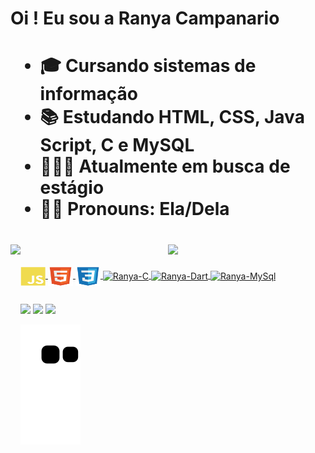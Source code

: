 <h1> Oi ! Eu sou a Ranya Campanario <h1>

-  🎓 Cursando sistemas de informação
-  📚 Estudando HTML, CSS, Java Script, C e MySQL 
-  👩🏽‍💻 Atualmente em busca de estágio 
-  👩🏽 Pronouns: Ela/Dela
#
<div align="center">
  <a href="https://github.com/ranyacmp">
  <img height="170em" align="left" src="https://github-readme-stats.vercel.app/api?username=ranyacmp&show_icons=true&theme=dark&include_all_commits=false&count_private=true"/>
  <img height="170em" src="https://github-readme-stats.vercel.app/api/top-langs/?username=ranyacmp&layout=compact&langs_count=7&theme=dark"/>
</div>
<div style="display: inline_block"><br>
  <img align="center" alt="Ranya-Js" height="30" width="40" src="https://raw.githubusercontent.com/devicons/devicon/master/icons/javascript/javascript-plain.svg">
  <img align="center" alt="Ranya-HTML" height="30" width="40" src="https://raw.githubusercontent.com/devicons/devicon/master/icons/html5/html5-original.svg">
  <img align="center" alt="Rafa-CSS" height="30" width="40" src="https://raw.githubusercontent.com/devicons/devicon/master/icons/css3/css3-original.svg">
  <img align="center" alt="Ranya-C" height="30" width="40" src="https://cdn.jsdelivr.net/gh/devicons/devicon/icons/c/c-original.svg">
  <img align="center" alt="Ranya-Dart" height="30" width="40" src="https://cdn.jsdelivr.net/gh/devicons/devicon/icons/dart/dart-original.svg">
  <img align="center" alt="Ranya-MySql" height="30" width="40" src="https://cdn.jsdelivr.net/gh/devicons/devicon/icons/mysql/mysql-original.svg">
</div>


##

<div> 

<a href="mailto:ranyacmp2018@gmail.com" target="_blank"><img src="https://img.shields.io/badge/Gmail-D14836?style=for-the-badge&logo=gmail&logoColor=white" target="_blank"></a>
<a href="https://www.linkedin.com/in/ranya-campanario" target="_blank"><img src="https://img.shields.io/badge/-LinkedIn-%230077B5?style=for-the-badge&logo=linkedin&logoColor=white" target="_blank"></a> 
<a href="https://instagram.com/ranyacmp" target="_blank"><img src="https://img.shields.io/badge/-Instagram-%23E4405F?style=for-the-badge&logo=instagram&logoColor=white" target="_blank"></a>

 
  ![Snake animation](https://github.com/rafaballerini/rafaballerini/blob/output/github-contribution-grid-snake.svg)
</div>
